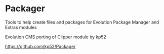 Packager
========

Tools to help create files and packages for Evolution Package Manager and Extras modules

Evolution CMS porting of Clipper module by kp52

https://github.com/kp52/Packager
